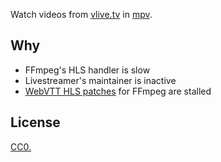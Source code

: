 Watch videos from [vlive.tv](http://www.vlive.tv/) in [mpv](https://mpv.io/).

## Why

* FFmpeg's HLS handler is slow
* Livestreamer's maintainer is inactive
* [WebVTT HLS patches](https://github.com/anssih/FFmpeg/commits/hls) for FFmpeg are stalled

## License

[CC0.](COPYING)
